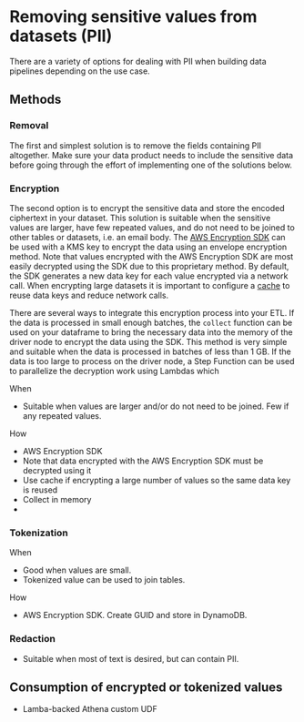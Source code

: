 
# Removing sensitive values from datasets (PII)

There are a variety of options for dealing with PII when building data pipelines depending on the use case.

## Methods

### Removal

The first and simplest solution is to remove the fields containing PII altogether. Make sure your data product needs to include the sensitive data before going through the effort of implementing one of the solutions below.

### Encryption

The second option is to encrypt the sensitive data and store the encoded ciphertext in your dataset. This solution is suitable when the sensitive values are larger, have few repeated values, and do not need to be joined to other tables or datasets, i.e. an email body. The [AWS Encryption SDK](https://docs.aws.amazon.com/encryption-sdk/latest/developer-guide/introduction.html) can be used with a KMS key to encrypt the data using an envelope encryption method. Note that values encrypted with the AWS Encryption SDK are most easily decrypted using the SDK due to this proprietary method. By default, the SDK generates a new data key for each value encrypted via a network call. When encrypting large datasets it is important to configure a [cache](https://docs.aws.amazon.com/encryption-sdk/latest/developer-guide/data-key-caching.html) to reuse data keys and reduce network calls.

There are several ways to integrate this encryption process into your ETL. If the data is processed in small enough batches, the `collect` function can be used on your dataframe to bring the necessary data into the memory of the driver node to encrypt the data using the SDK. This method is very simple and suitable when the data is processed in batches of less than 1 GB. If the data is too large to process on the driver node, a Step Function can be used to parallelize the decryption work using Lambdas which 

When
- Suitable when values are larger and/or do not need to be joined. Few if any repeated values.

How
- AWS Encryption SDK
- Note that data encrypted with the AWS Encryption SDK must be decrypted using it
- Use cache if encrypting a large number of values so the same data key is reused
- Collect in memory
- 

### Tokenization

When
- Good when values are small.
- Tokenized value can be used to join tables.

How
- AWS Encryption SDK. Create GUID and store in DynamoDB. 

### Redaction

- Suitable when most of text is desired, but can contain PII.

## Consumption of encrypted or tokenized values

- Lamba-backed Athena custom UDF
